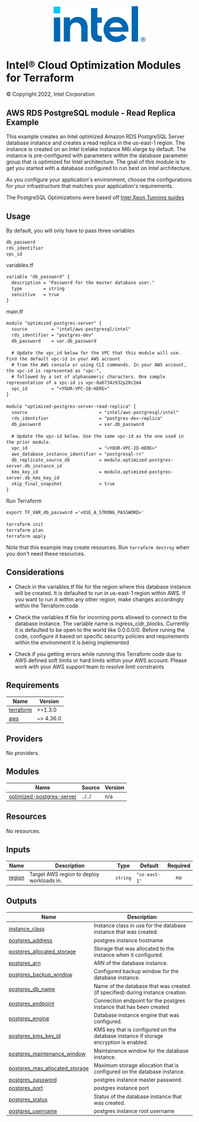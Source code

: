 <p align="center">
  <img src="https://github.com/intel/terraform-intel-aws-postgresql/blob/main/images/logo-classicblue-800px.png?raw=true" alt="Intel Logo" width="250"/>
</p>

# Intel® Cloud Optimization Modules for Terraform

© Copyright 2022, Intel Corporation

## AWS RDS PostgreSQL module - Read Replica Example

This example creates an Intel optimized Amazon RDS PostgreSQL Server database instance and creates a read replica in the us-east-1 region. The instance is created on an Intel Icelake instance M6i.xlarge by default. The instance is pre-configured with parameters within the database parameter group that is optimized for Intel architecture. The goal of this module is to get you started with a database configured to run best on Intel architecture.

As you configure your application's environment, choose the configurations for your infrastructure that matches your application's requirements.

The PostgreSQL Optimizations were based off [Intel Xeon Tunning guides](<https://www.intel.com/content/www/us/en/developer/articles/guide/open-source-database-tuning-guide-on-xeon-systems.html>)


## Usage

By default, you will only have to pass three variables

```hcl
db_password
rds_identifier
vpc_id
```

variables.tf

```hcl
variable "db_password" {
  description = "Password for the master database user."
  type        = string
  sensitive   = true
}
```

main.tf

```hcl
module "optimized-postgres-server" {
  source         = "intel/aws-postgresql/intel"
  rds_identifier = "postgres-dev"
  db_password    = var.db_password

  # Update the vpc_id below for the VPC that this module will use. Find the default vpc-id in your AWS account
  # from the AWS console or using CLI commands. In your AWS account, the vpc-id is represented as "vpc-",
  # followed by a set of alphanumeric characters. One sample representation of a vpc-id is vpc-0a6734z932p20c2m4
  vpc_id         = "<YOUR-VPC-ID-HERE>"
}

module "optimized-postgres-server-read-replica" {
  source                           = "intel/aws-postgresql/intel"
  rds_identifier                   = "postgres-dev-replica"
  db_password                      = var.db_password

  # Update the vpc-id below. Use the same vpc-id as the one used in the prior module.
  vpc_id                           = "<YOUR-VPC-ID-HERE>"
  aws_database_instance_identifier = "postgresql-rr"
  db_replicate_source_db           = module.optimized-postgres-server.db_instance_id
  kms_key_id                       = module.optimized-postgres-server.db_kms_key_id
  skip_final_snapshot              = true
}
```

Run Terraform

```hcl
export TF_VAR_db_password ='<USE_A_STRONG_PASSWORD>'

terraform init  
terraform plan
terraform apply 
```

Note that this example may create resources. Run `terraform destroy` when you don't need these resources.

## Considerations

- Check in the variables.tf file for the region where this database instance will be created. It is defaulted to run in us-east-1 region within AWS. If you want to run it within any other region, make changes accordingly within the Terraform code

- Check the variables.tf file for incoming ports allowed to connect to the database instance. The variable name is ingress_cidr_blocks. Currently it is defaulted to be open to the world like 0.0.0.0/0. Before runing the code, configure it based on specific security policies and requirements within the environment it is being implemented

- Check if you getting errors while running this Terraform code due to AWS defined soft limits or hard limits within your AWS account. Please work with your AWS support team to resolve limit constraints


<!-- BEGINNING OF PRE-COMMIT-TERRAFORM DOCS HOOK -->
## Requirements

| Name | Version |
|------|---------|
| <a name="requirement_terraform"></a> [terraform](#requirement\_terraform) | >=1.3.0 |
| <a name="requirement_aws"></a> [aws](#requirement\_aws) | ~> 4.36.0 |

## Providers

No providers.

## Modules

| Name | Source | Version |
|------|--------|---------|
| <a name="module_optimized-postgres-server"></a> [optimized-postgres-server](#module\_optimized-postgres-server) | ../../ | n/a |

## Resources

No resources.

## Inputs

| Name | Description | Type | Default | Required |
|------|-------------|------|---------|:--------:|
| <a name="input_region"></a> [region](#input\_region) | Target AWS region to deploy workloads in. | `string` | `"us-east-1"` | no |

## Outputs

| Name | Description |
|------|-------------|
| <a name="output_instance_class"></a> [instance\_class](#output\_instance\_class) | Instance class in use for the database instance that was created. |
| <a name="output_postgres_address"></a> [postgres\_address](#output\_postgres\_address) | postgres instance hostname |
| <a name="output_postgres_allocated_storage"></a> [postgres\_allocated\_storage](#output\_postgres\_allocated\_storage) | Storage that was allocated to the instance when it configured. |
| <a name="output_postgres_arn"></a> [postgres\_arn](#output\_postgres\_arn) | ARN of the database instance. |
| <a name="output_postgres_backup_window"></a> [postgres\_backup\_window](#output\_postgres\_backup\_window) | Configured backup window for the database instance. |
| <a name="output_postgres_db_name"></a> [postgres\_db\_name](#output\_postgres\_db\_name) | Name of the database that was created (if specified) during instance creation. |
| <a name="output_postgres_endpoint"></a> [postgres\_endpoint](#output\_postgres\_endpoint) | Connection endpoint for the postgres instance that has been created |
| <a name="output_postgres_engine"></a> [postgres\_engine](#output\_postgres\_engine) | Database instance engine that was configured. |
| <a name="output_postgres_kms_key_id"></a> [postgres\_kms\_key\_id](#output\_postgres\_kms\_key\_id) | KMS key that is configured on the database instance if storage encryption is enabled. |
| <a name="output_postgres_maintenance_window"></a> [postgres\_maintenance\_window](#output\_postgres\_maintenance\_window) | Maintainence window for the database instance. |
| <a name="output_postgres_max_allocated_storage"></a> [postgres\_max\_allocated\_storage](#output\_postgres\_max\_allocated\_storage) | Maximum storage allocation that is configured on the database instance. |
| <a name="output_postgres_password"></a> [postgres\_password](#output\_postgres\_password) | postgres instance master password. |
| <a name="output_postgres_port"></a> [postgres\_port](#output\_postgres\_port) | postgres instance port |
| <a name="output_postgres_status"></a> [postgres\_status](#output\_postgres\_status) | Status of the database instance that was created. |
| <a name="output_postgres_username"></a> [postgres\_username](#output\_postgres\_username) | postgres instance root username |
<!-- END OF PRE-COMMIT-TERRAFORM DOCS HOOK -->
